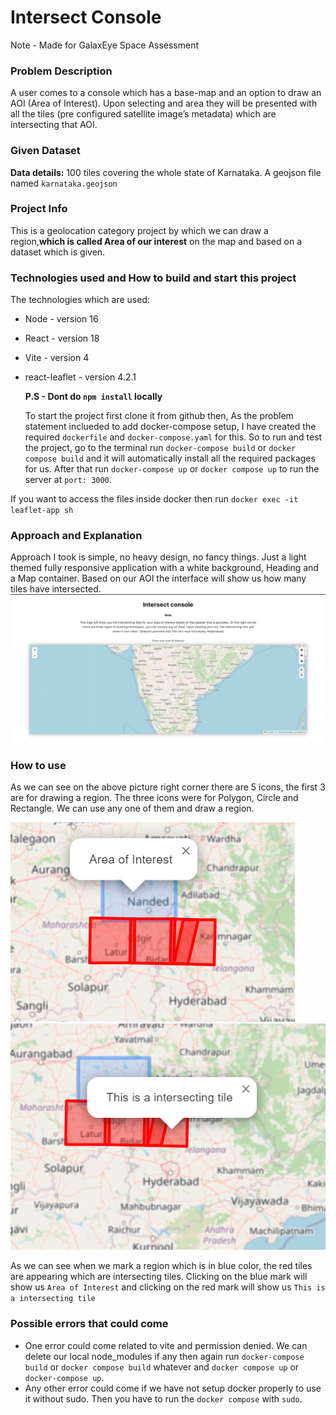 # Intersect Console

Note - Made for GalaxEye Space Assessment

### Problem Description

A user comes to a console which has a base-map and an option to draw an AOI (Area of Interest). Upon selecting and area they will be presented with all the tiles (pre configured satellite image’s metadata) which are intersecting that AOI.

### Given Dataset

**Data details:** 100 tiles covering the whole state of Karnataka. A geojson file named `karnataka.geojson`

### Project Info

This is a geolocation category project by which we can draw a region,**which is called Area of our interest** on the map and based on a dataset which is given.

### Technologies used and How to build and start this project

The technologies which are used:

- Node - version 16
- React - version 18
- Vite - version 4
- react-leaflet - version 4.2.1

  **P.S - Dont do `npm install` locally**

  To start the project first clone it from github then, As the problem statement inclueded to add docker-compose setup, I have created the required `dockerfile` and `docker-compose.yaml` for this. So to run and test the project, go to the terminal run `docker-compose build` or `docker compose build` and it will automatically install all the required packages for us. After that run `docker-compose up` or `docker compose up` to run the server at `port: 3000`.

If you want to access the files inside docker then run `docker exec -it leaflet-app sh`

### Approach and Explanation

Approach I took is simple, no heavy design, no fancy things. Just a light themed fully responsive application with a white background, Heading and a Map container. Based on our AOI the interface will show us how many tiles have intersected.
![Alt text](image.png)

### How to use

As we can see on the above picture right corner there are 5 icons, the first 3 are for drawing a region. The three icons were for Polygon, Circle and Rectangle. We can use any one of them and draw a region.

![Alt text](image-1.png)
![Alt text](image-2.png)

As we can see when we mark a region which is in blue color, the red tiles are appearing which are intersecting tiles. Clicking on the blue mark will show us `Area of Interest` and clicking on the red mark will show us `This is a intersecting tile`

### Possible errors that could come

- One error could come related to vite and permission denied. We can delete our local node_modules if any then again run `docker-compose build` or `docker compose build` whatever and `docker compose up` or `docker-compose up`.
- Any other error could come if we have not setup docker properly to use it without sudo. Then you have to run the `docker compose` with `sudo`.
